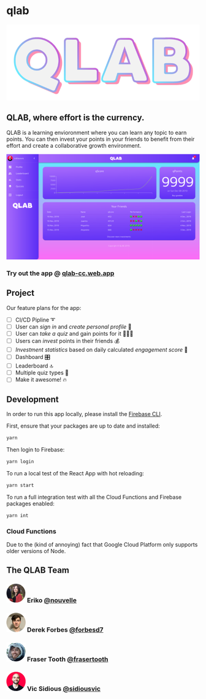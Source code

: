 # qlab

![qlab logo](/misc/qlab-logo-1.png "QLAB Logo")

## QLAB, where effort is the currency.

QLAB is a learning envioronment where you can learn any topic to earn points.
You can then invest your points in your friends to benefit from their effort and create a collaborative growth environment.

![qlab screenshot of dashboard](/misc/qlab-screen.png "QLAB Dashboard")

### Try out the app @ [qlab-cc.web.app](https://qlab-cc.web.app/)

## Project

Our feature plans for the app:

- [ ] CI/CD Pipline ➰
- [ ] User can _sign in_ and _create personal profile_ 👤
- [ ] User can _take a quiz_ and gain points for it 👩🏻‍🏫
- [ ] Users can _invest_ points in their friends 💰
- [ ] _Investment statistics_ based on daily calculated _engagement score_ 🧮
- [ ] Dashboard 🎛
- [ ] Leaderboard 🔝
- [ ] Multiple quiz types 🧩
- [ ] Make it awesome! 🔥

## Development

In order to run this app locally, please install the [Firebase CLI](https://firebase.google.com/docs/cli).

First, ensure that your packages are up to date and installed:

```bash
yarn
```

Then login to Firebase:

```bash
yarn login
```

To run a local test of the React App with hot reloading:

```bash
yarn start
```

To run a full integration test with all the Cloud Functions and Firebase packages enabled:

```bash
yarn int
```

### Cloud Functions

Due to the (kind of annoying) fact that Google Cloud Platform only supports older versions of Node.

## The QLAB Team

### <img src="misc/eriko.png" width="50px"> Eriko [@nouvelle](https://www.github.com/forbesd7)

<!-- Frontend, Testing, React/Redux -->

### <img src="misc/derek.png" width="50px"> Derek Forbes [@forbesd7](https://www.github.com/forbesd7)

<!-- Frontend, React/Redux -->

### <img src="misc/fraser.png" width="50px"> Fraser Tooth [@frasertooth](https://www.github.com/frasertooth)

<!-- Backend, Firebase/Firestore, Circle CI -->

### <img src="misc/vic.png" width="50px"> Vic Sidious [@sidiousvic](https://www.github.com/sidiousvic)

<!-- UI/UX, React, Material UI -->
